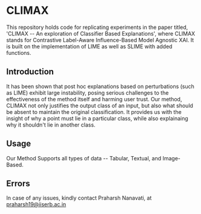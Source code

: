 # CLIMAX
This repository holds code for replicating experiments in the paper titled, 'CLIMAX -- An exploration of Classifier Based Explanations', where CLIMAX stands for Contrastive Label-Aware Influence-Based Model Agnostic XAI. It is built on the implementation of LIME as well as SLIME with added functions.

## Introduction
It has been shown that post hoc explanations based on perturbations (such as LIME) exhibit large instability, posing serious challenges to the effectiveness of the method itself and harming user trust. Our method, CLIMAX not only justifies the output class of an input, but also what should be absent to maintain the original classification. It provides us with the insight of why a point must lie in a particular class, while also explainaing why it shouldn't lie in another class.

## Usage
Our Method Supports all types of data -- Tabular, Textual, and Image-Based.

## Errors
In case of any issues, kindly contact Praharsh Nanavati, at praharsh19@iiserb.ac.in
